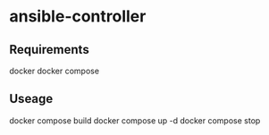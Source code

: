 # ansible-controller

## Requirements

docker
docker compose

## Useage

docker compose build
docker compose up -d
docker compose stop
